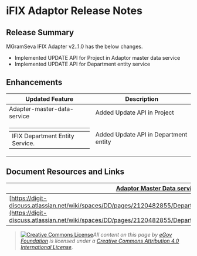 # iFIX Adaptor Release Notes

## Release Summary <a href="#release-summary" id="release-summary"></a>

MGramSeva IFIX Adapter v2..1.0 has the below changes.

* Implemented UPDATE API for Project in Adaptor master data service
* Implemented UPDATE API for Department entity service

## Enhancements <a href="#enhancements" id="enhancements"></a>

| **Updated Feature**                                                                                                                        | **Description**                       |
| ------------------------------------------------------------------------------------------------------------------------------------------ | ------------------------------------- |
| Adapter-master-data-service                                                                                                                | Added Update API in Project           |
| <p></p><table data-header-hidden><thead><tr><th></th></tr></thead><tbody><tr><td>IFIX Department Entity Service.</td></tr></tbody></table> | Added Update API in Department entity |

## Document Resources and Links <a href="#document-resources-and-links" id="document-resources-and-links"></a>

| [Adaptor Master Data service v1.1.0](https://digit-discuss.atlassian.net/wiki/spaces/DD/pages/2120089640/Adapter+Master+Data+Service+v1.1.0)                                                                                               |
| ------------------------------------------------------------------------------------------------------------------------------------------------------------------------------------------------------------------------------------------ |
| [https://digit-discuss.atlassian.net/wiki/spaces/DD/pages/2120482855/Department+Entity+Service+Promotion+Doc+v+1.2.0](https://digit-discuss.atlassian.net/wiki/spaces/DD/pages/2120482855/Department+Entity+Service+Promotion+Doc+v+1.2.0) |



> [![Creative Commons License](https://i.creativecommons.org/l/by/4.0/80x15.png)_​_](http://creativecommons.org/licenses/by/4.0/)_All content on this page by_ [_eGov Foundation_](https://egov.org.in/) _is licensed under a_ [_Creative Commons Attribution 4.0 International License_](http://creativecommons.org/licenses/by/4.0/)_._
